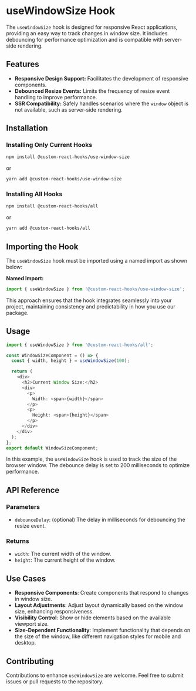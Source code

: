 # useWindowSize Hook

The `useWindowSize` hook is designed for responsive React applications, providing an easy way to track changes in window size. It includes debouncing for performance optimization and is compatible with server-side rendering.

## Features

- **Responsive Design Support:** Facilitates the development of responsive components.
- **Debounced Resize Events:** Limits the frequency of resize event handling to improve performance.
- **SSR Compatibility:** Safely handles scenarios where the `window` object is not available, such as server-side rendering.

## Installation

### Installing Only Current Hooks

```bash
npm install @custom-react-hooks/use-window-size
```

or

```bash
yarn add @custom-react-hooks/use-window-size
```

### Installing All Hooks

```sh
npm install @custom-react-hooks/all
```

or

```sh
yarn add @custom-react-hooks/all
```

## Importing the Hook

The `useWindowSize` hook must be imported using a named import as shown below:

**Named Import:**
```javascript
import { useWindowSize } from '@custom-react-hooks/use-window-size';
```
This approach ensures that the hook integrates seamlessly into your project, maintaining consistency and predictability in how you use our package.


## Usage

```typescript
import { useWindowSize } from '@custom-react-hooks/all';

const WindowSizeComponent = () => {
  const { width, height } = useWindowSize(100);

  return (
    <div>
      <h2>Current Window Size:</h2>
      <div>
        <p>
          Width: <span>{width}</span>
        </p>
        <p>
          Height: <span>{height}</span>
        </p>
      </div>
    </div>
  );
};
export default WindowSizeComponent;
```

In this example, the `useWindowSize` hook is used to track the size of the browser window. The debounce delay is set to 200 milliseconds to optimize performance.

## API Reference

### Parameters
- `debounceDelay`: (optional) The delay in milliseconds for debouncing the resize event.

### Returns
  - `width`: The current width of the window.
  - `height`: The current height of the window.


## Use Cases

- **Responsive Components**: Create components that respond to changes in window size.
- **Layout Adjustments**: Adjust layout dynamically based on the window size, enhancing responsiveness.
- **Visibility Control**: Show or hide elements based on the available viewport size.
- **Size-Dependent Functionality**: Implement functionality that depends on the size of the window, like different navigation styles for mobile and desktop.

## Contributing

Contributions to enhance `useWindowSize` are welcome. Feel free to submit issues or pull requests to the repository.
